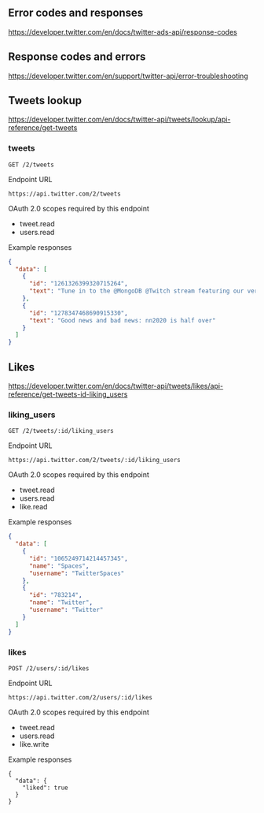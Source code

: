 
## Error codes and responses

<https://developer.twitter.com/en/docs/twitter-ads-api/response-codes>

## Response codes and errors

<https://developer.twitter.com/en/support/twitter-api/error-troubleshooting>

## Tweets lookup

<https://developer.twitter.com/en/docs/twitter-api/tweets/lookup/api-reference/get-tweets>

### tweets

`GET /2/tweets`

Endpoint URL

`https://api.twitter.com/2/tweets`

OAuth 2.0 scopes required by this endpoint

- tweet.read
- users.read

Example responses

```json
{
  "data": [
    {
      "id": "1261326399320715264",
      "text": "Tune in to the @MongoDB @Twitch stream featuring our very own @suhemparack to learn about Twitter Developer Labs - starting now! https://t.co/fAWpYi3o5O"
    },
    {
      "id": "1278347468690915330",
      "text": "Good news and bad news: nn2020 is half over"
    }
  ]
}
```

## Likes

<https://developer.twitter.com/en/docs/twitter-api/tweets/likes/api-reference/get-tweets-id-liking_users>

### liking_users

`GET /2/tweets/:id/liking_users`

Endpoint URL

`https://api.twitter.com/2/tweets/:id/liking_users`

OAuth 2.0 scopes required by this endpoint

- tweet.read
- users.read
- like.read

Example responses

```json
{
  "data": [
    {
      "id": "1065249714214457345",
      "name": "Spaces",
      "username": "TwitterSpaces"
    },
    {
      "id": "783214",
      "name": "Twitter",
      "username": "Twitter"
    }
  ]
}
```

### likes

`POST /2/users/:id/likes`

Endpoint URL

`https://api.twitter.com/2/users/:id/likes`

OAuth 2.0 scopes required by this endpoint

- tweet.read
- users.read
- like.write

Example responses

```
{
  "data": {
    "liked": true
  }
}
```
